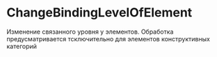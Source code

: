 # ChangeBindingLevelOfElement

Изменение связанного уровня у элементов.
Обработка предусматривается тсключительно для элементов конструктивных категорий
